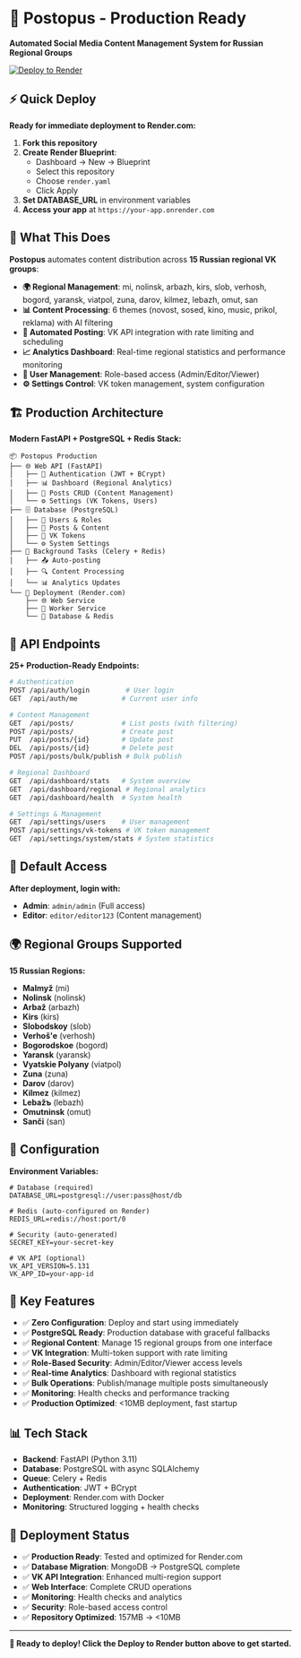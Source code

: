 # 🚀 Postopus - Production Ready

**Automated Social Media Content Management System for Russian Regional Groups**

[![Deploy to Render](https://render.com/images/deploy-to-render-button.svg)](https://render.com/deploy)

## ⚡ Quick Deploy

**Ready for immediate deployment to Render.com:**

1. **Fork this repository**
2. **Create Render Blueprint**:
   - Dashboard → New → Blueprint
   - Select this repository
   - Choose `render.yaml`
   - Click Apply
3. **Set DATABASE_URL** in environment variables
4. **Access your app** at `https://your-app.onrender.com`

## 🎯 What This Does

**Postopus** automates content distribution across **15 Russian regional VK groups**:

- **🌍 Regional Management**: mi, nolinsk, arbazh, kirs, slob, verhosh, bogord, yaransk, viatpol, zuna, darov, kilmez, lebazh, omut, san
- **📊 Content Processing**: 6 themes (novost, sosed, kino, music, prikol, reklama) with AI filtering
- **🔄 Automated Posting**: VK API integration with rate limiting and scheduling
- **📈 Analytics Dashboard**: Real-time regional statistics and performance monitoring
- **👥 User Management**: Role-based access (Admin/Editor/Viewer)
- **⚙️ Settings Control**: VK token management, system configuration

## 🏗️ Production Architecture

**Modern FastAPI + PostgreSQL + Redis Stack:**

```
📦 Postopus Production
├── 🌐 Web API (FastAPI)
│   ├── 🔐 Authentication (JWT + BCrypt)
│   ├── 📊 Dashboard (Regional Analytics)
│   ├── 📝 Posts CRUD (Content Management)
│   └── ⚙️ Settings (VK Tokens, Users)
├── 🗄️ Database (PostgreSQL)
│   ├── 👥 Users & Roles
│   ├── 📄 Posts & Content
│   ├── 🔑 VK Tokens
│   └── ⚙️ System Settings
├── 🔄 Background Tasks (Celery + Redis)
│   ├── 📤 Auto-posting
│   ├── 🔍 Content Processing
│   └── 📊 Analytics Updates
└── 🚀 Deployment (Render.com)
    ├── 🌐 Web Service
    ├── 👷 Worker Service
    └── 📁 Database & Redis
```

## 📱 API Endpoints

**25+ Production-Ready Endpoints:**

```bash
# Authentication
POST /api/auth/login         # User login
GET  /api/auth/me           # Current user info

# Content Management  
GET  /api/posts/            # List posts (with filtering)
POST /api/posts/            # Create post
PUT  /api/posts/{id}        # Update post
DEL  /api/posts/{id}        # Delete post
POST /api/posts/bulk/publish # Bulk publish

# Regional Dashboard
GET  /api/dashboard/stats   # System overview
GET  /api/dashboard/regional # Regional analytics
GET  /api/dashboard/health  # System health

# Settings & Management
GET  /api/settings/users    # User management
POST /api/settings/vk-tokens # VK token management
GET  /api/settings/system/stats # System statistics
```

## 🔐 Default Access

**After deployment, login with:**
- **Admin**: `admin/admin` (Full access)
- **Editor**: `editor/editor123` (Content management)

## 🌍 Regional Groups Supported

**15 Russian Regions:**
- **Malmyž** (mi)
- **Nolinsk** (nolinsk)
- **Arbaž** (arbazh)
- **Kirs** (kirs)
- **Slobodskoy** (slob)
- **Verhoš'e** (verhosh)
- **Bogorodskoe** (bogord)
- **Yaransk** (yaransk)
- **Vyatskie Polyany** (viatpol)
- **Zuna** (zuna)
- **Darov** (darov)
- **Kilmez** (kilmez)
- **Lebažъ** (lebazh)
- **Omutninsk** (omut)
- **Sanči** (san)

## 🔧 Configuration

**Environment Variables:**

```env
# Database (required)
DATABASE_URL=postgresql://user:pass@host/db

# Redis (auto-configured on Render)
REDIS_URL=redis://host:port/0

# Security (auto-generated)
SECRET_KEY=your-secret-key

# VK API (optional)
VK_API_VERSION=5.131
VK_APP_ID=your-app-id
```

## 🎯 Key Features

- ✅ **Zero Configuration**: Deploy and start using immediately
- ✅ **PostgreSQL Ready**: Production database with graceful fallbacks
- ✅ **Regional Content**: Manage 15 regional groups from one interface
- ✅ **VK Integration**: Multi-token support with rate limiting
- ✅ **Role-Based Security**: Admin/Editor/Viewer access levels
- ✅ **Real-time Analytics**: Dashboard with regional statistics
- ✅ **Bulk Operations**: Publish/manage multiple posts simultaneously
- ✅ **Monitoring**: Health checks and performance tracking
- ✅ **Production Optimized**: <10MB deployment, fast startup

## 📊 Tech Stack

- **Backend**: FastAPI (Python 3.11)
- **Database**: PostgreSQL with async SQLAlchemy
- **Queue**: Celery + Redis
- **Authentication**: JWT + BCrypt
- **Deployment**: Render.com with Docker
- **Monitoring**: Structured logging + health checks

## 🚀 Deployment Status

- ✅ **Production Ready**: Tested and optimized for Render.com
- ✅ **Database Migration**: MongoDB → PostgreSQL complete
- ✅ **VK API Integration**: Enhanced multi-region support
- ✅ **Web Interface**: Complete CRUD operations
- ✅ **Monitoring**: Health checks and analytics
- ✅ **Security**: Role-based access control
- ✅ **Repository Optimized**: 157MB → <10MB

---

**🎉 Ready to deploy! Click the Deploy to Render button above to get started.**